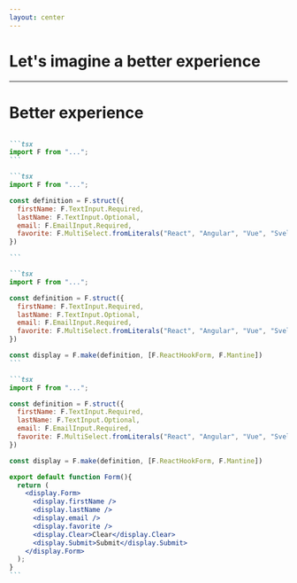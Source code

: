 ```yaml
---
layout: center
---
```


# Let's imagine a better experience

---

# Better experience

````md magic-move

```tsx
import F from "...";
```

```tsx
import F from "...";

const definition = F.struct({
  firstName: F.TextInput.Required,
  lastName: F.TextInput.Optional,
  email: F.EmailInput.Required,
  favorite: F.MultiSelect.fromLiterals("React", "Angular", "Vue", "Svelte"),
})

```

```tsx
import F from "...";

const definition = F.struct({
  firstName: F.TextInput.Required,
  lastName: F.TextInput.Optional,
  email: F.EmailInput.Required,
  favorite: F.MultiSelect.fromLiterals("React", "Angular", "Vue", "Svelte"),
})

const display = F.make(definition, [F.ReactHookForm, F.Mantine])
```

```tsx
import F from "...";

const definition = F.struct({
  firstName: F.TextInput.Required,
  lastName: F.TextInput.Optional,
  email: F.EmailInput.Required,
  favorite: F.MultiSelect.fromLiterals("React", "Angular", "Vue", "Svelte"),
})

const display = F.make(definition, [F.ReactHookForm, F.Mantine])

export default function Form(){
  return (
    <display.Form>
      <display.firstName />
      <display.lastName />
      <display.email />
      <display.favorite />
      <display.Clear>Clear</display.Clear>
      <display.Submit>Submit</display.Submit>
    </display.Form>
  );
}
```

````